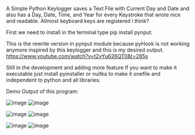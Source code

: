 A Simple Python Keylogger saves a Text File with Current Day and Date and also has a Day, Date, Time, and Year for every Keystroke that wrote nice and readable.
Allmost keyboard keys are registered i think?

First we need to install in the terminal type pip install pynput.

This is the rewrite version in pynput module because pyHook is not working anymore inspired by this keylogger and this is my desired output.
https://www.youtube.com/watch?v=t2vYu626QT0&t=285s

Still in the development and adding more feature
If you want to make it executable just install pyinstaller or nuitka to make it onefile and independent to python and all libraries.

Demo Output of this program:

![image](https://user-images.githubusercontent.com/101923825/185300420-0c10838d-68f0-4018-8f8f-6cea612d00ca.png)
![image](https://user-images.githubusercontent.com/101923825/185299732-7f27729d-6e0d-45e4-8649-725b6c0f04eb.png)

![image](https://user-images.githubusercontent.com/101923825/185300361-2fe6198b-a4d2-414a-8d55-b03e4b64e37d.png)
![image](https://user-images.githubusercontent.com/101923825/185299661-4ac6fbd2-b85e-4561-92e7-0332fa42b2b3.png)

![image](https://user-images.githubusercontent.com/101923825/185300457-5abf1402-ce65-44bb-950e-f9d03bad31fe.png)
![image](https://user-images.githubusercontent.com/101923825/185299790-ac1e4eab-80cf-4505-b68f-8166fadef0c7.png)

